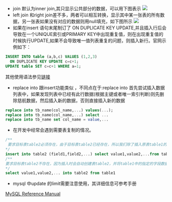 * join 默认为inner join,其只显示公共部分的数据，可以用下图表示
![](http://www.habadog.com.img.800cdn.com/wp-content/uploads/2013/06/inner_join.jpg)
* left join 和right join差不多，两者可以相互转换，显示其中某一张表的所有数据，另一张表如果没有对应的数据则用null填充，如下图所示
![](http://www.habadog.com.img.800cdn.com/wp-content/uploads/2013/06/left_join.jpg)
* 如果在insert 语句末尾制订了 ON DUPLICATE KEY UPDATE,并且插入行后会导致在一个UNIQUE索引或PRIMARY KEY中出现重复值，则在出现重复值的时候执行UPDATE,如果不会导致唯一值列表重复的问题，则插入新行。官网示例如下：
```sql
INSERT INTO table (a,b,c) VALUES (1,2,3)
  ON DUPLICATE KEY UPDATE c=c+1;
UPDATE table SET c=c+1 WHERE a=1;
```
其他使用语法参见[链接](http://dev.mysql.com/doc/refman/5.0/en/insert-on-duplicate.html)  
* replace into 跟insert功能类似 ，不同点在于:replace into 首先尝试插入数据列表中，如果发现列表中已经有此行数据(根据主键或者唯一索引判断)则先删除慈航数据，然后插入新的数据，否则直接插入新的数据
```sql
replace into tb_name(col_name,...) values(...);
replace into tb_name(col_name,...) select ...
replace into tb_name set col_name = value,...
``` 
* 在开发中经常会遇到需要表复制的情况。
```sql
/**
 要求目标表table2必须存在，由于目标表table2已经存在，所以我们除了插入原表table1的字段外，还可以插入常量
*/
insert into table2 (field1,field2,...) select value1,value2,...from table1
/**
要求目标表table2不存在，因为插入时会自动创建表table2，并将table1中的指定的字段数据复制 到table2中
*/
select value1,value2,... into table2 from table1
```
  * mysql 中update 的limit需要注意使用，其详细信息可参考手册

[MySQL Reference Manual](http://man.chinaunix.net/database/mysql/zh-4.1.0/06-4.html)